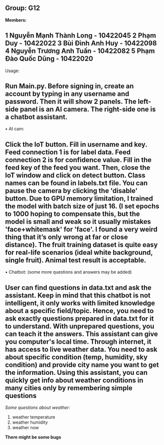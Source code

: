 Group: G12
-
**Members:**

1 Nguyễn Mạnh Thành Long - 10422045
2 Phạm Duy - 10422022
3 Bùi Đình Anh Huy - 10422098
4 Nguyễn Trương Anh Tuấn - 10422082
5 Phạm Đào Quốc Dũng - 10422020
-

Usage:

Run Main.py.
Before signing in, create an account by typing in any username and password. Then it will show 2 panels. The left-side panel is an AI camera. The right-side one is a chatbot assistant.
-
•	AI cam:

Click the IoT button. Fill in username and key.
Feed connection 1 is for label data.
Feed connection 2 is for confidence value.
Fill in the feed key of the feed you want. Then, close the IoT window and click on detect button. Class names can be found in labels.txt file. You can pause the camera by clicking the 'disable' button.
Due to GPU memory limitation, I trained the model with batch size of just 16. (I set epochs to 1000 hoping to compensate this, but the model is small and weak so it usually mistakes 'face+whitemask' for 'face'. I found a very weird thing that it’s only wrong at far or close distance). The fruit training dataset is quite easy for real-life scenarios (ideal white background, single fruit). Animal test result is acceptable.
-
•	Chatbot: (some more questions and answers may be added)

User can find questions in data.txt and ask the assistant. Keep in mind that this chatbot is not intelligent, it only works with limited knowledge about a specific field/topic. Hence, you need to ask exactly questions prepared in data.txt for it to understand. With unprepared questions, you can teach it the answers. This assistant can give you computer's local time. Through internet, it has access to live weather data. You need to ask about specific condition (temp, humidity, sky condition) and provide city name you want to get the information. Using this assistant, you can quickly get info about weather conditions in many cities only by remembering simple questions
-
*Some questions about weather:*
1. weather temperature
2. weather humidity
3. weather now

**There might be some bugs**
